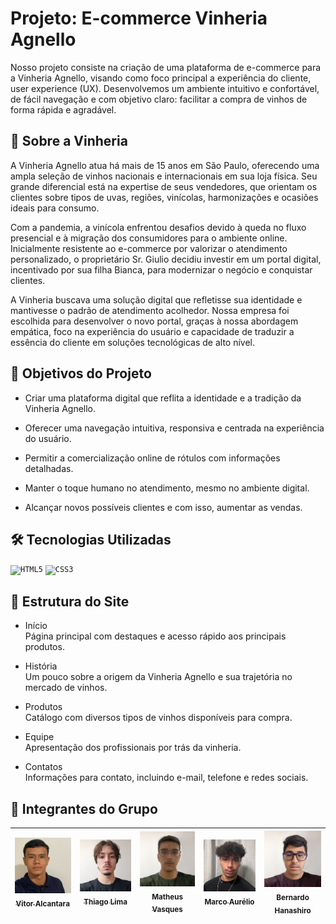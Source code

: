 
# Projeto: E-commerce Vinheria Agnello

Nosso projeto consiste na criação de uma plataforma de e-commerce para a Vinheria Agnello, visando como foco principal a experiência do cliente, user experience (UX). Desenvolvemos um ambiente intuitivo e confortável, de fácil navegação e com objetivo claro: facilitar a compra de vinhos de forma rápida e agradável.


## 🏢 Sobre a Vinheria


A Vinheria Agnello atua há mais de 15 anos em São Paulo, oferecendo uma ampla seleção de vinhos nacionais e internacionais em sua loja física. Seu grande diferencial está na expertise de seus vendedores, que orientam os clientes sobre tipos de uvas, regiões, vinícolas, harmonizações e ocasiões ideais para consumo.

Com a pandemia, a vinícola enfrentou desafios devido à queda no fluxo presencial e à migração dos consumidores para o ambiente online. Inicialmente resistente ao e-commerce por valorizar o atendimento personalizado, o proprietário Sr. Giulio decidiu investir em um portal digital, incentivado por sua filha Bianca, para modernizar o negócio e conquistar clientes.

A Vinheria buscava uma solução digital que refletisse sua identidade e mantivesse o padrão de atendimento acolhedor. Nossa empresa foi escolhida para desenvolver o novo portal, graças à nossa abordagem empática, foco na experiência do usuário e capacidade de traduzir a essência do cliente em soluções tecnológicas de alto nível.


## 🎯 Objetivos do Projeto


- Criar uma plataforma digital que reflita a identidade e a tradição da Vinheria Agnello.

- Oferecer uma navegação intuitiva, responsiva e centrada na experiência do usuário.

- Permitir a comercialização online de rótulos com informações detalhadas.

- Manter o toque humano no atendimento, mesmo no ambiente digital.

- Alcançar novos possíveis clientes e com isso, aumentar as vendas.


## 🛠 Tecnologias Utilizadas
<code><img width="40px" src="https://cdn.jsdelivr.net/gh/devicons/devicon/icons/html5/html5-original-wordmark.svg" title = "HTML5"/></code>
<code><img width="40px" src="https://cdn.jsdelivr.net/gh/devicons/devicon/icons/css3/css3-original-wordmark.svg" title = "CSS3"/></code>

## 📁 Estrutura do Site
- Início
  <br>
Página principal com destaques e acesso rápido aos principais produtos.

- História <br>
Um pouco sobre a origem da Vinheria Agnello e sua trajetória no mercado de vinhos.

- Produtos <br>
Catálogo com diversos tipos de vinhos disponíveis para compra.

- Equipe <br>
Apresentação dos profissionais por trás da vinheria.

- Contatos <br>
Informações para contato, incluindo e-mail, telefone e redes sociais.

## 👥 Integrantes do Grupo
| [<img loading="lazy" src="./src/assets/images/Vitor.png" width=115><br><sub>Vitor Alcantara</sub>](https://github.com/VitorAlcantara-tech) | [<img loading="lazy" src="./src/assets/images/Thiago.png" width=115><br><sub>Thiago Lima</sub>](https://github.com/thiagolima-tech) |  [<img loading="lazy" src="./src/assets/images/Matheus.png" width=115><br><sub>Matheus Vasques</sub>](https://github.com/maatvasques) | [<img loading="lazy" src="./src/assets/images/Marco.png" width=115><br><sub>Marco Aurélio</sub>](https://github.com/Arriatea) | [<img loading="lazy" src="./src/assets/images/Bernardo.png" width=115><br><sub>Bernardo Hanashiro</sub>](https://github.com/BernardoYuji) | 
| :---: | :---: | :---: | :---: | :---: |
